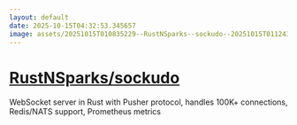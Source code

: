 ```yaml
---
layout: default
date: 2025-10-15T04:32:53.345657
image: assets/20251015T010835229--RustNSparks--sockudo--20251015T011243486--cropped.png
---
```


# [RustNSparks/sockudo](https://github.com/RustNSparks/sockudo)

WebSocket server in Rust with Pusher protocol, handles 100K+ connections, Redis/NATS support, Prometheus metrics
